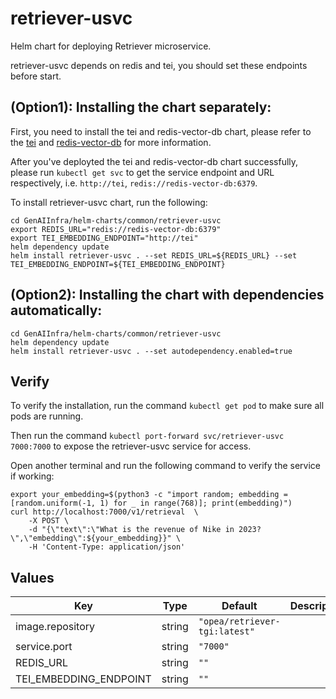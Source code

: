 # retriever-usvc

Helm chart for deploying Retriever microservice.

retriever-usvc depends on redis and tei, you should set these endpoints before start.

## (Option1): Installing the chart separately:

First, you need to install the tei and redis-vector-db chart, please refer to the [tei](../tei) and [redis-vector-db](../redis-vector-db) for more information.

After you've deployted the tei and redis-vector-db chart successfully, please run `kubectl get svc` to get the service endpoint and URL respectively, i.e. `http://tei`, `redis://redis-vector-db:6379`.

To install retriever-usvc chart, run the following:

```console
cd GenAIInfra/helm-charts/common/retriever-usvc
export REDIS_URL="redis://redis-vector-db:6379"
export TEI_EMBEDDING_ENDPOINT="http://tei"
helm dependency update
helm install retriever-usvc . --set REDIS_URL=${REDIS_URL} --set TEI_EMBEDDING_ENDPOINT=${TEI_EMBEDDING_ENDPOINT}
```

## (Option2): Installing the chart with dependencies automatically:

```console
cd GenAIInfra/helm-charts/common/retriever-usvc
helm dependency update
helm install retriever-usvc . --set autodependency.enabled=true
```

## Verify

To verify the installation, run the command `kubectl get pod` to make sure all pods are running.

Then run the command `kubectl port-forward svc/retriever-usvc 7000:7000` to expose the retriever-usvc service for access.

Open another terminal and run the following command to verify the service if working:

```console
export your_embedding=$(python3 -c "import random; embedding = [random.uniform(-1, 1) for _ in range(768)]; print(embedding)")
curl http://localhost:7000/v1/retrieval  \
    -X POST \
    -d "{\"text\":\"What is the revenue of Nike in 2023?\",\"embedding\":${your_embedding}}" \
    -H 'Content-Type: application/json'
```

## Values

| Key                    | Type   | Default                       | Description |
| ---------------------- | ------ | ----------------------------- | ----------- |
| image.repository       | string | `"opea/retriever-tgi:latest"` |             |
| service.port           | string | `"7000"`                      |             |
| REDIS_URL              | string | `""`                          |             |
| TEI_EMBEDDING_ENDPOINT | string | `""`                          |             |

